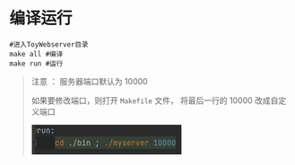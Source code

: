 # 编译运行
~~~shell
#进入ToyWebserver目录
make all #编译
make run #运行
~~~
> 注意 ： 服务器端口默认为 10000 
> 
> 如果要修改端口，则打开 `Makefile` 文件， 将最后一行的 10000 改成自定义端口
> 
> ![img.png](img.png)